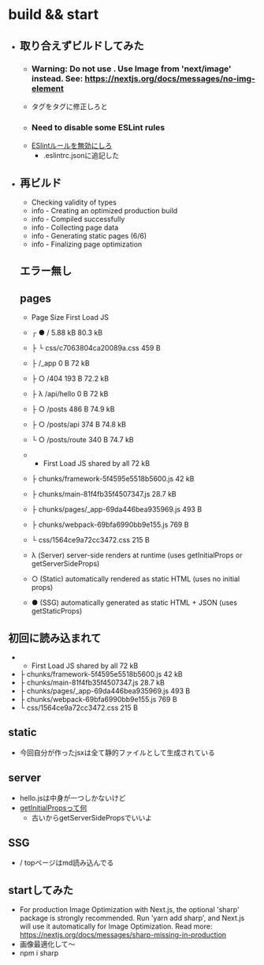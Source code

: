 # build && start

- ## 取り合えずビルドしてみた
  - ### Warning: Do not use <img>. Use Image from 'next/image' instead. See: https://nextjs.org/docs/messages/no-img-element
  - <img>タグを<Image>タグに修正しろと</Image>
  - ### Need to disable some ESLint rules
  - [ESlintルールを無効にしろ](https://nextjs.org/docs/basic-features/eslint#disabling-rules)
    - .eslintrc.jsonに追記した

- ## 再ビルド
  - Checking validity of types
  - info  - Creating an optimized production build
  - info  - Compiled successfully
  - info  - Collecting page data
  - info  - Generating static pages (6/6)
  - info  - Finalizing page optimization
  ## エラー無し

  ## pages
  - Page                                       Size     First Load JS
  - ┌ ● /                                      5.88 kB        80.3 kB
  - ├   └ css/c7063804ca20089a.css             459 B
  - ├   /_app                                  0 B              72 kB
  - ├ ○ /404                                   193 B          72.2 kB
  - ├ λ /api/hello                             0 B              72 kB
  - ├ ○ /posts                                 486 B          74.9 kB
  - ├ ○ /posts/api                             374 B          74.8 kB
  - └ ○ /posts/route                           340 B          74.7 kB
  - + First Load JS shared by all              72 kB
  -   ├ chunks/framework-5f4595e5518b5600.js   42 kB
  -   ├ chunks/main-81f4fb35f4507347.js        28.7 kB
  -   ├ chunks/pages/_app-69da446bea935969.js  493 B
  -   ├ chunks/webpack-69bfa6990bb9e155.js     769 B
  -   └ css/1564ce9a72cc3472.css               215 B

  - λ  (Server)  server-side renders at runtime (uses getInitialProps or getServerSideProps)
  - ○  (Static)  automatically rendered as static HTML (uses no initial props)
  - ●  (SSG)     automatically generated as static HTML + JSON (uses getStaticProps)

## 初回に読み込まれて
  - + First Load JS shared by all              72 kB
  -   ├ chunks/framework-5f4595e5518b5600.js   42 kB
  -   ├ chunks/main-81f4fb35f4507347.js        28.7 kB
  -   ├ chunks/pages/_app-69da446bea935969.js  493 B
  -   ├ chunks/webpack-69bfa6990bb9e155.js     769 B
  -   └ css/1564ce9a72cc3472.css               215 B
  ## static
  - 今回自分が作ったjsxは全て静的ファイルとして生成されている
  ## server
  - hello.jsは中身が一つしかないけど
  - [getInitialPropsって何](https://blog.logrocket.com/getinitialprops-vs-getserversideprops-nextjs/)
    - 古いからgetServerSidePropsでいいよ
  ## SSG
  - / topページはmd読み込んでる

  ## startしてみた
  - For production Image Optimization with Next.js, the optional 'sharp' package is strongly recommended. Run 'yarn add sharp', and Next.js will use it automatically for Image Optimization.
Read more: https://nextjs.org/docs/messages/sharp-missing-in-production
  - 画像最適化して～
  - npm i sharp